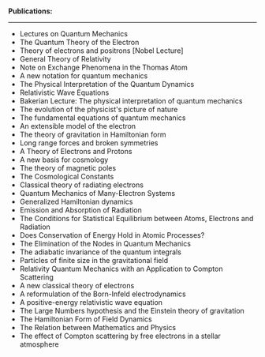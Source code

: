 </br>
<p><strong> Publications: </strong></p>
<hr>
<ul>


 <li><a target="_blank" href="https://github.com/manjunath5496/Paul-Dirac-Papers/blob/master/tst(233).pdf" style="text-decoration:none;">Lectures on Quantum Mechanics</a></li>
                            
 <li><a target="_blank" href="https://github.com/manjunath5496/Paul-Dirac-Papers/blob/master/tst(234).pdf" style="text-decoration:none;">The Quantum Theory of the Electron</a></li>

<li><a target="_blank" href="https://github.com/manjunath5496/Paul-Dirac-Papers/blob/master/tst(235).pdf" style="text-decoration:none;">Theory of electrons and positrons [Nobel Lecture]</a></li>
<li><a target="_blank" href="https://github.com/manjunath5496/Paul-Dirac-Papers/blob/master/tst(236).pdf" style="text-decoration:none;">General Theory of Relativity </a></li>
                          
                      

 <li><a target="_blank" href="https://github.com/manjunath5496/Paul-Dirac-Papers/blob/main/p(1).pdf" style="text-decoration:none;">Note on Exchange Phenomena in the Thomas Atom</a></li>

 <li><a target="_blank" href="https://github.com/manjunath5496/Paul-Dirac-Papers/blob/main/p(2).pdf" style="text-decoration:none;">A new notation for quantum mechanics</a></li>

<li><a target="_blank" href="https://github.com/manjunath5496/Paul-Dirac-Papers/blob/main/p(3).pdf" style="text-decoration:none;">The Physical Interpretation of the Quantum Dynamics</a></li>
 <li><a target="_blank" href="https://github.com/manjunath5496/Paul-Dirac-Papers/blob/main/p(4).pdf" style="text-decoration:none;">Relativistic Wave Equations</a></li>                              
<li><a target="_blank" href="https://github.com/manjunath5496/Paul-Dirac-Papers/blob/main/p(5).pdf" style="text-decoration:none;">Bakerian Lecture: 
The physical interpretation of quantum mechanics</a></li>
<li><a target="_blank" href="https://github.com/manjunath5496/Paul-Dirac-Papers/blob/main/p(6).pdf" style="text-decoration:none;">The evolution of the physicist's picture of nature</a></li>
 <li><a target="_blank" href="https://github.com/manjunath5496/Paul-Dirac-Papers/blob/main/p(7).pdf" style="text-decoration:none;">The fundamental equations of quantum mechanics</a></li>

 <li><a target="_blank" href="https://github.com/manjunath5496/Paul-Dirac-Papers/blob/main/p(8).pdf" style="text-decoration:none;">An extensible model of the electron </a></li>
   <li><a target="_blank" href="https://github.com/manjunath5496/Paul-Dirac-Papers/blob/main/p(9).pdf" style="text-decoration:none;">The theory of gravitation in Hamiltonian form</a></li>
  
   
 <li><a target="_blank" href="https://github.com/manjunath5496/Paul-Dirac-Papers/blob/main/p(10).pdf" style="text-decoration:none;">Long range forces and broken symmetries</a></li>                              
<li><a target="_blank" href="https://github.com/manjunath5496/Paul-Dirac-Papers/blob/main/p(11).pdf" style="text-decoration:none;">A Theory of Electrons and Protons</a></li>
<li><a target="_blank" href="https://github.com/manjunath5496/Paul-Dirac-Papers/blob/main/p(12).pdf" style="text-decoration:none;">A new basis for cosmology</a></li>
<li><a target="_blank" href="https://github.com/manjunath5496/Paul-Dirac-Papers/blob/main/p(13).pdf" style="text-decoration:none;">The theory of magnetic poles</a></li>

<li><a target="_blank" href="https://github.com/manjunath5496/Paul-Dirac-Papers/blob/main/p(14).pdf" style="text-decoration:none;">The Cosmological Constants</a></li>
                              
<li><a target="_blank" href="https://github.com/manjunath5496/Paul-Dirac-Papers/blob/main/p(15).pdf" style="text-decoration:none;">Classical theory of radiating electrons</a></li>

<li><a target="_blank" href="https://github.com/manjunath5496/Paul-Dirac-Papers/blob/main/p(16).pdf" style="text-decoration:none;">Quantum Mechanics of Many-Electron Systems</a></li>

  <li><a target="_blank" href="https://github.com/manjunath5496/Paul-Dirac-Papers/blob/main/p(17).pdf" style="text-decoration:none;">Generalized Hamiltonian dynamics</a></li>   
  
<li><a target="_blank" href="https://github.com/manjunath5496/Paul-Dirac-Papers/blob/main/p(18).pdf" style="text-decoration:none;">Emission and Absorption of Radiation</a></li> 

  
<li><a target="_blank" href="https://github.com/manjunath5496/Paul-Dirac-Papers/blob/main/p(19).pdf" style="text-decoration:none;">The Conditions for Statistical Equilibrium between Atoms, Electrons and Radiation</a></li> 

<li><a target="_blank" href="https://github.com/manjunath5496/Paul-Dirac-Papers/blob/main/p(20).pdf" style="text-decoration:none;">Does Conservation of Energy Hold in Atomic Processes?</a></li>

<li><a target="_blank" href="https://github.com/manjunath5496/Paul-Dirac-Papers/blob/main/p(21).pdf" style="text-decoration:none;">The Elimination of the Nodes in Quantum Mechanics</a></li>
<li><a target="_blank" href="https://github.com/manjunath5496/Paul-Dirac-Papers/blob/main/p(22).pdf" style="text-decoration:none;">The adiabatic invariance of the quantum integrals</a></li> 
 <li><a target="_blank" href="https://github.com/manjunath5496/Paul-Dirac-Papers/blob/main/p(23).pdf" style="text-decoration:none;">Particles of finite size in the gravitational field</a></li> 
 

   <li><a target="_blank" href="https://github.com/manjunath5496/Paul-Dirac-Papers/blob/main/p(24).pdf" style="text-decoration:none;">Relativity Quantum Mechanics with an Application to Compton Scattering</a></li>
 
   <li><a target="_blank" href="https://github.com/manjunath5496/Paul-Dirac-Papers/blob/main/p(25).pdf" style="text-decoration:none;">A new classical theory of electrons</a></li>                              
 <li><a target="_blank" href="https://github.com/manjunath5496/Paul-Dirac-Papers/blob/main/p(26).pdf" style="text-decoration:none;">A reformulation of the Born-Infeld electrodynamics</a></li>
 <li><a target="_blank" href="https://github.com/manjunath5496/Paul-Dirac-Papers/blob/main/p(27).pdf" style="text-decoration:none;">A positive-energy relativistic wave equation</a></li>
   
 
   <li><a target="_blank" href="https://github.com/manjunath5496/Paul-Dirac-Papers/blob/main/p(28).pdf" style="text-decoration:none;">The Large Numbers hypothesis and the Einstein theory of gravitation</a></li>
 
   <li><a target="_blank" href="https://github.com/manjunath5496/Paul-Dirac-Papers/blob/main/p(29).pdf" style="text-decoration:none;">
The Hamiltonian Form of Field Dynamics </a></li>                              

  <li><a target="_blank" href="https://github.com/manjunath5496/Paul-Dirac-Papers/blob/main/p(30).pdf" style="text-decoration:none;">The Relation between Mathematics and Physics</a></li>
 
   <li><a target="_blank" href="https://github.com/manjunath5496/Paul-Dirac-Papers/blob/main/p(31).pdf" style="text-decoration:none;">The effect of Compton scattering by free electrons in a stellar atmosphere</a></li> 
    </ul>

</br>
